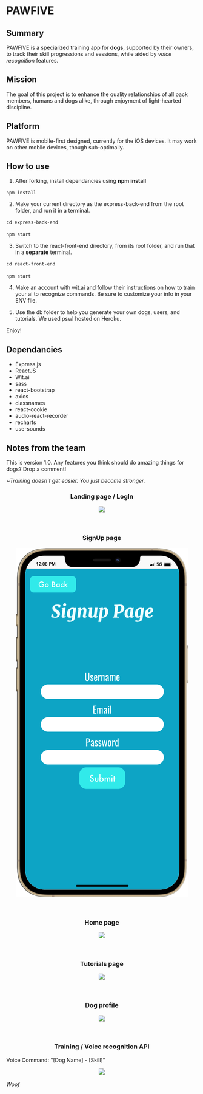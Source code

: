 # PAWFIVE
## Summary
PAWFIVE is a specialized training app for **dogs**, supported by their owners, to track their skill progressions and sessions, while aided by *voice recognition* features. 

## Mission
 The goal of this project is to enhance the quality relationships of all pack members, humans and dogs alike, through enjoyment of light-hearted discipline. 

## Platform
 PAWFIVE is mobile-first designed, currently for the iOS devices. It may work on other mobile devices, though sub-optimally.

## How to use
1. After forking, install dependancies using **npm install**
```
npm install
```
2. Make your current directory as the express-back-end from the root folder, and run it in a terminal.
```
cd express-back-end

npm start
```
3. Switch to the react-front-end directory, from its root folder, and run that in a **separate** terminal.
```
cd react-front-end

npm start
```
4. Make an account with wit.ai and follow their instructions on how to train your ai to recognize commands. Be sure to customize your info in your ENV file.

5. Use the db folder to help you generate your own dogs, users, and tutorials. We used pswl hosted on Heroku.

Enjoy!

## Dependancies
- Express.js
- ReactJS
- Wit.ai
- sass
- react-bootstrap
- axios
- classnames
- react-cookie
- audio-react-recorder
- recharts
- use-sounds

## Notes from the team
This is version 1.0. Any features you think should do amazing things for dogs? Drop a comment!





~*Training doesn't get easier. You just become stronger.*

<h3 align="center">Landing page / LogIn</h3>
<p align="center">
 <img src="https://github.com/Matt-Chisholm/Paw-Five/blob/master/docs/readme.md/landing.gif?raw=true" />
</p>
<br>
<h3 align="center">SignUp page</h3>
<p align="center">
 <img src="https://github.com/Matt-Chisholm/Paw-Five/blob/master/docs/readme.md/signup.png?raw=true" />
</p>
<br>
<h3 align="center">Home page</h3>
<p align="center">
 <img src="https://github.com/Matt-Chisholm/Paw-Five/blob/master/docs/readme.md/home.gif?raw=true" />
</p>
<br>
<h3 align="center">Tutorials page</h3>
<p align="center">
 <img src="https://github.com/Matt-Chisholm/Paw-Five/blob/master/docs/readme.md/tutorials.gif?raw=true" />
</p>
<br>
<h3 align="center">Dog profile</h3>
<p align="center">
 <img src="https://github.com/Matt-Chisholm/Paw-Five/blob/master/docs/readme.md/dogs_list.gif?raw=true" />
</p>
<br>
<h3 align="center">Training / Voice recognition API</h3>
<p>Voice Command: "[Dog Name] - [Skill]"
<p align="center">
 <img src="https://github.com/Matt-Chisholm/Paw-Five/blob/master/docs/readme.md/training.gif?raw=true" />
</p>

*Woof*
